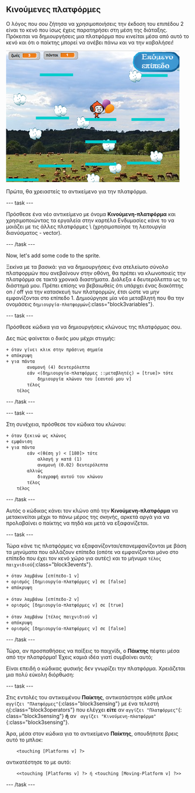## Κινούμενες πλατφόρμες

Ο λόγος που σου ζήτησα να χρησιμοποιήσεις την έκδοση του επιπέδου 2 είναι το κενό που ίσως έχεις παρατηρήσει στη μέση της διάταξης. Πρόκειται να δημιουργήσεις μια πλατφόρμα που κινείται μέσα από αυτό το κενό και ότι ο παίκτης μπορεί να ανέβει πάνω και να την καβαλήσει!

![Ένα άλλο επίπεδο με διαφορετικές πλατφόρμες](images/movingPlatforms.png)

Πρώτα, θα χρειαστείς το αντικείμενο για την πλατφόρμα.

--- task ---

Πρόσθεσε ένα νέο αντικείμενο με όνομα **Κινούμενη-πλατφόρμα** και χρησιμοποιώντας τα εργαλεία στην καρτέλα Ενδυμασίες κάνε το να μοιάζει με τις άλλες πλατφόρμες \ (χρησιμοποίησε τη λειτουργία διανύσματος - vector\).

--- /task ---

Now, let's add some code to the sprite.

Ξεκίνα με τα βασικά: για να δημιουργήσεις ένα ατελείωτο σύνολο πλατφορμών που ανεβαίνoυν στην οθόνη, θα πρέπει να κλωνοποιείς την πλατφόρμα σε τακτά χρονικά διαστήματα. Διάλεξα `4` δευτερόλεπτα ως το διάστημά μου. Πρέπει επίσης να βεβαιωθείς ότι υπάρχει ένας διακόπτης on / off για την κατασκευή των πλατφορμών, έτσι ώστε να μην εμφανίζονται στο επίπεδο 1. Δημιούργησε μία νέα μεταβλητή που θα την ονομάσεις `δημιουργία-πλατφορμών`{:class="block3variables"}.

--- task ---

Πρόσθεσε κώδικα για να δημιουργήσεις κλώνους της πλατφόρμας σου.

Δες πώς φαίνεται ο δικός μου μέχρι στιγμής:

```blocks3
+ όταν γίνει κλικ στην πράσινη σημαία
+ απόκρυψη
+ για πάντα
        αναμονή (4) δευτερόλεπτα
        εάν <(δημιουργία-πλατφόρμες ::μεταβλητές) = [true]> τότε
            δημιουργία κλώνου του [εαυτού μου v]
        τέλος
    τέλος
```

--- /task ---

--- task ---

Στη συνέχεια, πρόσθεσε τον κώδικα του κλώνου:

```blocks3
+ όταν ξεκινώ ως κλώνος
+ εμφάνιση
+ για πάντα
        εάν <(θέση y) < [180]> τότε
            αλλαγή y κατά (1)
            αναμονή (0.02) δευτερόλεπτα
        αλλιώς
            διαγραφή αυτού του κλώνου
        τέλος
    τέλος
```

--- /task ---

Αυτός ο κώδικας κάνει τον κλώνο από την **Κινούμενη-πλατφόρμα** να μετακινείται μέχρι το πάνω μέρος της σκηνής, αρκετά αργά για να προλαβαίνει ο παίκτης να πηδά και μετά να εξαφανίζεται.

--- task ---

Τώρα κάνε τις πλατφόρμες να εξαφανίζονται/επανεμφανίζονται με βάση τα μηνύματα που αλλάζουν επίπεδα (οπότε να εμφανίζονται μόνο στο επίπεδο που έχει τον κενό χώρο για αυτές) και το μήνυμα `τέλος παιχνιδιού`{:class="block3events"}.

```blocks3
+ όταν λαμβάνω [επίπεδο-1 v]
+ ορισμός [δημιουργία-πλατφόρμες v] σε [false]
+ απόκρυψη

+ όταν λαμβάνω [επίπεδο-2 v]
+ ορισμός [δημιουργία-πλατφόρμες v] σε [true]

+ όταν λαμβάνω [τέλος παιχνιδιού v]
+ απόκρυψη
+ ορισμός [δημιουργία-πλατφόρμες v] σε [false]
```

--- /task ---

Τώρα, αν προσπαθήσεις να παίξεις το παιχνίδι, ο **Πάικτης** πέφτει μέσα από την πλατφόρμα! Έχεις καμιά ιδέα γιατί συμβαίνει αυτό;

Είναι επειδή ο κώδικας φυσικής δεν γνωρίζει την πλατφόρμα. Χρειάζεται μια πολύ εύκολη διόρθωση:

--- task ---

Στις εντολές του αντικειμένου **Παίκτης**, αντικατάστησε κάθε μπλοκ `αγγίζει "Πλατφόρμες"`{:class="block3sensing"} με ένα τελεστή `ή`{:class="block3operators"} που ελέγχει **είτε** αν `αγγίζει "Πλατφόρμες"`{: class="block3sensing"} **ή** αν ` αγγίζει "Κινούμενη-πλατφόρμα"`{:class="block3sensing"}.

Άρα, μέσα στον κώδικα για το αντικείμενο **Παίκτης**, οπουδήποτε βρεις αυτό το μπλοκ:

```blocks3
    <touching [Platforms v] ?>
```

αντικατέστησε το με αυτό:

```blocks3
    <<touching [Platforms v] ?> ή <touching [Moving-Platform v] ?>>
```

--- /task ---
